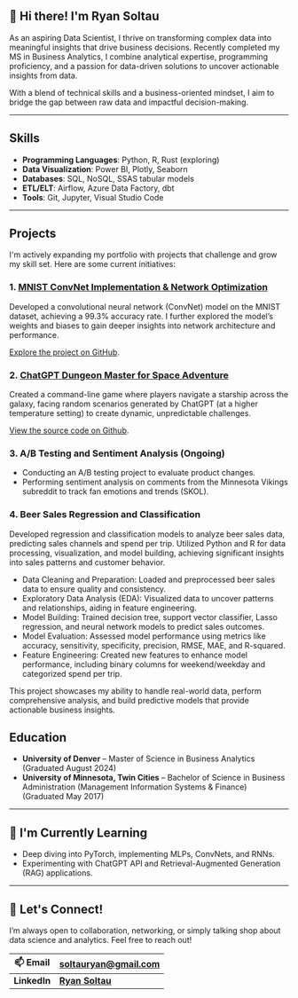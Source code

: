 ## 👋 Hi there! I'm Ryan Soltau

As an aspiring Data Scientist, I thrive on transforming complex data into meaningful insights that drive business decisions. Recently completed my MS in Business Analytics, I combine analytical expertise, programming proficiency, and a passion for data-driven solutions to uncover actionable insights from data.

With a blend of technical skills and a business-oriented mindset, I aim to bridge the gap between raw data and impactful decision-making.

---

## Skills

- **Programming Languages**: Python, R, Rust (exploring)
- **Data Visualization**: Power BI, Plotly, Seaborn
- **Databases**: SQL, NoSQL, SSAS tabular models
- **ETL/ELT**: Airflow, Azure Data Factory, dbt
- **Tools**: Git, Jupyter, Visual Studio Code

---

## Projects

I'm actively expanding my portfolio with projects that challenge and grow my skill set. Here are some current initiatives:

### 1. **[MNIST ConvNet Implementation &amp; Network Optimization](https://github.com/soltauryan/Portfolio/tree/main/Projects/pytorch_MNIST_ConvNet)**

Developed a convolutional neural network (ConvNet) model on the MNIST dataset, achieving a 99.3% accuracy rate. I further explored the model’s weights and biases to gain deeper insights into network architecture and performance.

[Explore the project on GitHub](https://github.com/soltauryan/Portfolio/tree/main/Projects/pytorch_MNIST_ConvNet).

### 2. **[ChatGPT Dungeon Master for Space Adventure](https://github.com/soltauryan/Portfolio/tree/main/Projects/space_adventure_with_chatgpt)**

Created a command-line game where players navigate a starship across the galaxy, facing random scenarios generated by ChatGPT (at a higher temperature setting) to create dynamic, unpredictable challenges.

[View the source code on Github](https://github.com/soltauryan/Portfolio/tree/main/Projects/space_adventure_with_chatgpt).

### 3. **A/B Testing and Sentiment Analysis** (Ongoing)

* Conducting an A/B testing project to evaluate product changes.
* Performing sentiment analysis on comments from the Minnesota Vikings subreddit to track fan emotions and trends (SKOL).

### 4. Beer Sales Regression and Classification

Developed regression and classification models to analyze beer sales data, predicting sales channels and spend per trip. Utilized Python and R for data processing, visualization, and model building, achieving significant insights into sales patterns and customer behavior.

* Data Cleaning and Preparation: Loaded and preprocessed beer sales data to ensure quality and consistency.
* Exploratory Data Analysis (EDA): Visualized data to uncover patterns and relationships, aiding in feature engineering.
* Model Building: Trained decision tree, support vector classifier, Lasso regression, and neural network models to predict sales outcomes.
* Model Evaluation: Assessed model performance using metrics like accuracy, sensitivity, specificity, precision, RMSE, MAE, and R-squared.
* Feature Engineering: Created new features to enhance model performance, including binary columns for weekend/weekday and categorized spend per trip.

This project showcases my ability to handle real-world data, perform comprehensive analysis, and build predictive models that provide actionable business insights.

## Education

- **University of Denver** – Master of Science in Business Analytics (Graduated August 2024)
- **University of Minnesota, Twin Cities** – Bachelor of Science in Business Administration (Management Information Systems & Finance) (Graduated May 2017)

---

## 🌱 I'm Currently Learning

- Deep diving into PyTorch, implementing MLPs, ConvNets, and RNNs.
- Experimenting with ChatGPT API and Retrieval-Augmented Generation (RAG) applications.

---

## 💬 Let's Connect!

I’m always open to collaboration, networking, or simply talking shop about data science and analytics. Feel free to reach out!

| 📫 Email           | soltauryan@gmail.com                                                              |
| ------------------ | --------------------------------------------------------------------------------- |
| **LinkedIn** | **[Ryan Soltau](https://www.linkedin.com/in/ryansoltau/ "Ryan Soltau LinkedIn")** |
